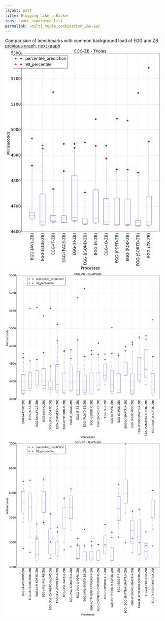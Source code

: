 ```yaml
---
layout: post
title: Blogging Like a Hacker
tags: space separated list
permalink: /multi_tuple_combination_EGG-ZB/
---
```


Comparision of benchmarks with common background load of EGG and ZB.
[previous graph](../multi_tuple_combination_EGG-SORTD/), [next graph](../multi_tuple_combination_F-AVL/)
<img src="./images/triple/EGG/EGG-ZB_box.png" alt="graph figure"><img src="./images/quadruple/EGG/EGG-ZB_box.png" alt="graph figure"><img src="./images/quintuple/EGG/EGG-ZB_box.png" alt="graph figure">